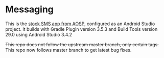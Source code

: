 # Messaging
This is the [stock SMS app from AOSP](https://android.googlesource.com/platform/packages/apps/Messaging/), configured as an Android Studio project. It builds with Gradle Plugin version 3.5.3 and Build Tools version 29.0 using Android Studio 3.4.2

~~This repo does not follow the upstream master branch, only certain tags.~~ This repo now follows master branch to get latest bug fixes.
